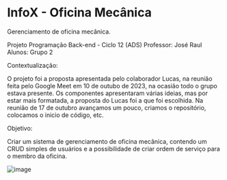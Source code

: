 # InfoX - Oficina Mecânica
Gerenciamento de oficina mecânica.

Projeto Programação Back-end - Ciclo 12 (ADS)
Professor: José Raul
Alunos: Grupo 2

Contextualização: 

O projeto foi a proposta apresentada pelo colaborador Lucas, na reunião feita pelo Google Meet em 10 de outubo de 2023, na ocasião todo o grupo estava presente.
Os componentes apresentaram várias ideias, mas por estar mais formatada, a proposta do Lucas foi a que foi escolhida.
Na reunião de 17 de outubro avançamos um pouco, criamos o repositório, colocamos o inicio de código, etc.

Objetivo:

Criar um sistema de gerenciamento de oficina mecânica, contendo um CRUD simples de usuários e a possibilidade de criar ordem de serviço para o membro da oficina. 

![image](https://github.com/nelsonmaurentedias/oficina-mecanica/assets/44475998/fd78d2c7-4fbc-4d5d-81b6-2d3ed856e286)

